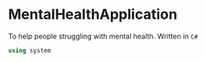 # MentalHealthApplication

To help people struggling with mental health. Written in `C#`

```cs
using system
```
